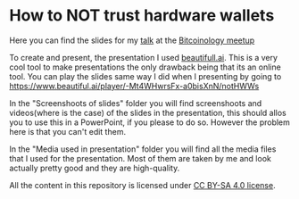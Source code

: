 # How to NOT trust hardware wallets

Here you can find the slides for my [talk](https://www.youtube.com/watch?v=pXbtE33Aeb4) at the [Bitcoinology meetup](https://www.meetup.com/Bitcoinology/events/283003539/)

To create and present, the presentation I used [beautifull.ai](https://www.beautiful.ai/). This is a very cool tool to make presentations the only drawback being that its an online tool.
You can play the slides same way I did when I presenting by going to https://www.beautiful.ai/player/-Mt4WHwrsFx-a0bisXnN/notHWWs

In the "Screenshoots of slides" folder you will find screenshoots and videos(where is the case) of the slides in the presentation, this should allos you to use this in a PowerPoint, if you please to do so.
However the problem here is that you can't edit them.

In the "Media used in presentation" folder you will find all the media files that I used for the presentation.
Most of them are taken by me and look actually pretty good and they are high-quality.



All the content in this repository is licensed under [CC BY-SA 4.0 license](https://creativecommons.org/licenses/by-sa/4.0/).
